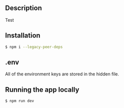 ## Description

Test

## Installation

```bash
$ npm i --legacy-peer-deps
```

## .env

All of the environment keys are stored in the hidden file.

## Running the app locally

```bash
$ npm run dev
```